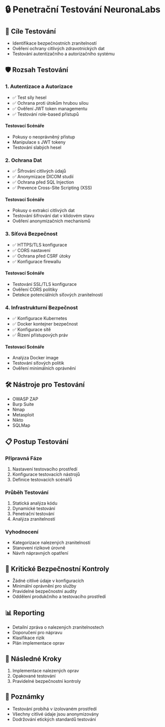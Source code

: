 # 🔒 Penetrační Testování NeuronaLabs

## 🎯 Cíle Testování
- Identifikace bezpečnostních zranitelností
- Ověření ochrany citlivých zdravotnických dat
- Testování autentizačního a autorizačního systému

## 🛡️ Rozsah Testování

### 1. Autentizace a Autorizace
- ✅ Test síly hesel
- ✅ Ochrana proti útokům hrubou silou
- ✅ Ověření JWT token managementu
- ✅ Testování role-based přístupů

#### Testovací Scénáře
- Pokusy o neoprávněný přístup
- Manipulace s JWT tokeny
- Testování slabých hesel

### 2. Ochrana Dat
- ✅ Šifrování citlivých údajů
- ✅ Anonymizace DICOM studií
- ✅ Ochrana před SQL Injection
- ✅ Prevence Cross-Site Scripting (XSS)

#### Testovací Scénáře
- Pokusy o extrakci citlivých dat
- Testování šifrování dat v klidovém stavu
- Ověření anonymizačních mechanismů

### 3. Síťová Bezpečnost
- ✅ HTTPS/TLS konfigurace
- ✅ CORS nastavení
- ✅ Ochrana před CSRF útoky
- ✅ Konfigurace firewallu

#### Testovací Scénáře
- Testování SSL/TLS konfigurace
- Ověření CORS politiky
- Detekce potenciálních síťových zranitelností

### 4. Infrastrukturní Bezpečnost
- ✅ Konfigurace Kubernetes
- ✅ Docker kontejner bezpečnost
- ✅ Konfigurace sítě
- ✅ Řízení přístupových práv

#### Testovací Scénáře
- Analýza Docker image
- Testování síťových politik
- Ověření minimálních oprávnění

## 🛠 Nástroje pro Testování
- OWASP ZAP
- Burp Suite
- Nmap
- Metasploit
- Nikto
- SQLMap

## 📋 Postup Testování

### Přípravná Fáze
1. Nastavení testovacího prostředí
2. Konfigurace testovacích nástrojů
3. Definice testovacích scénářů

### Průběh Testování
1. Statická analýza kódu
2. Dynamické testování
3. Penetrační testování
4. Analýza zranitelností

### Vyhodnocení
- Kategorizace nalezených zranitelností
- Stanovení rizikové úrovně
- Návrh nápravných opatření

## 🚨 Kritické Bezpečnostní Kontroly
- Žádné citlivé údaje v konfiguracích
- Minimální oprávnění pro služby
- Pravidelné bezpečnostní audity
- Oddělení produkčního a testovacího prostředí

## 📊 Reporting
- Detailní zpráva o nalezených zranitelnostech
- Doporučení pro nápravu
- Klasifikace rizik
- Plán implementace oprav

## 🔄 Následné Kroky
1. Implementace nalezených oprav
2. Opakované testování
3. Pravidelné bezpečnostní kontroly

## 📝 Poznámky
- Testování probíhá v izolovaném prostředí
- Všechny citlivé údaje jsou anonymizovány
- Dodržování etických standardů testování
